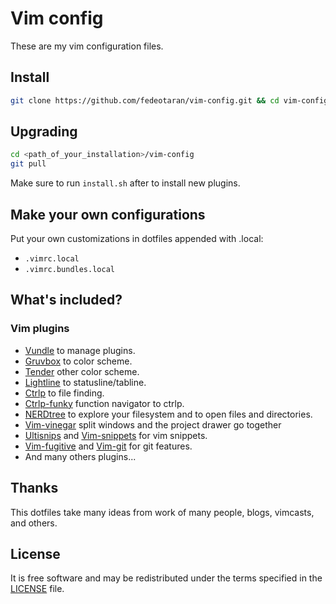 Vim config
========
These are my vim configuration files.

## Install
```bash
git clone https://github.com/fedeotaran/vim-config.git && cd vim-config && bash install.sh
```

## Upgrading
```bash
cd <path_of_your_installation>/vim-config
git pull
```
Make sure to run `install.sh` after to install new plugins.

## Make your own configurations
Put your own customizations in dotfiles appended with .local:
* `.vimrc.local`
* `.vimrc.bundles.local`

## What's included?
### Vim plugins
* [Vundle](https://github.com/gmarik/Vundle.vim) to manage plugins.
* [Gruvbox](https://github.com/morhetz/gruvbox) to color scheme.
* [Tender](https://github.com/jacoborus/tender) other color scheme.
* [Lightline](https://github.com/itchyny/lightline.vim) to statusline/tabline.
* [Ctrlp](https://github.com/ctrlpvim/ctrlp.vim) to file finding.
* [Ctrlp-funky](https://github.com/tacahiroy/ctrlp-funky) function navigator to ctrlp.
* [NERDtree](https://github.com/scrooloose/nerdtree) to explore your filesystem and to open files and directories.
* [Vim-vinegar](https://github.com/tpope/vim-vinegar) split windows and the project drawer go together
* [Ultisnips](https://github.com/sirver/ultisnips) and [Vim-snippets](https://github.com/honza/vim-snippets) for vim snippets.
* [Vim-fugitive](https://github.com/tpope/vim-fugitive) and [Vim-git](https://github.com/tpope/vim-git) for git features.
* And many others plugins...

## Thanks
This dotfiles take many ideas from work of many people, blogs, vimcasts, and others.

## License
It is free software and may be redistributed under the terms specified in the [LICENSE](https://github.com/fedeotaran/dotfiles/blob/master/LICENSE) file.
